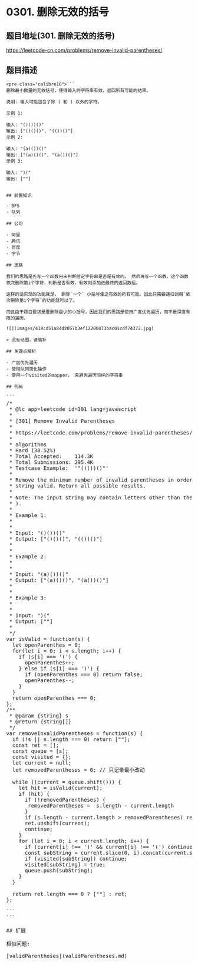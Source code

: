 # 0301. 删除无效的括号

## 题目地址(301. 删除无效的括号)

<https://leetcode-cn.com/problems/remove-invalid-parentheses/>

## 题目描述

```
<pre class="calibre18">```
删除最小数量的无效括号，使得输入的字符串有效，返回所有可能的结果。

说明: 输入可能包含了除 ( 和 ) 以外的字符。

示例 1:

输入: "()())()"
输出: ["()()()", "(())()"]
示例 2:

输入: "(a)())()"
输出: ["(a)()()", "(a())()"]
示例 3:

输入: ")("
输出: [""]

```
```

## 前置知识

- BFS
- 队列

## 公司

- 阿里
- 腾讯
- 百度
- 字节

## 思路

我们的思路是先写一个函数用来判断给定字符串是否是有效的。 然后再写一个函数，这个函数 依次删除第i个字符，判断是否有效，有效则添加进最终的返回数组。

这样的话实现的功能就是， 删除`一个` 小括号使之有效的所有可能。因此只需要递归调用`依次删除第i个字符`的功能就可以了。

而且由于题目要求是要删除最少的小括号，因此我们的思路是使用广度优先遍历，而不是深度有限的遍历。

![](images/418cd51a84d2057b3ef12200473bac01cdf74372.jpg)

> 没有动图，请脑补

## 关键点解析

- 广度优先遍历
- 使用队列简化操作
- 使用一个visited的mapper， 来避免遍历同样的字符串

## 代码

```
<pre class="calibre18">```
<span class="hljs-title">/*
 * @lc app=leetcode id=301 lang=javascript
 *
 * [301] Remove Invalid Parentheses
 *
 * https://leetcode.com/problems/remove-invalid-parentheses/description/
 *
 * algorithms
 * Hard (38.52%)
 * Total Accepted:    114.3K
 * Total Submissions: 295.4K
 * Testcase Example:  '"()())()"'
 *
 * Remove the minimum number of invalid parentheses in order to make the input
 * string valid. Return all possible results.
 *
 * Note: The input string may contain letters other than the parentheses ( and
 * ).
 *
 * Example 1:
 *
 *
 * Input: "()())()"
 * Output: ["()()()", "(())()"]
 *
 *
 * Example 2:
 *
 *
 * Input: "(a)())()"
 * Output: ["(a)()()", "(a())()"]
 *
 *
 * Example 3:
 *
 *
 * Input: ")("
 * Output: [""]
 *
 */</span>
<span class="hljs-keyword">var</span> isValid = <span class="hljs-function"><span class="hljs-keyword">function</span>(<span class="hljs-params">s</span>) </span>{
  <span class="hljs-keyword">let</span> openParenthes = <span class="hljs-params">0</span>;
  <span class="hljs-keyword">for</span>(<span class="hljs-keyword">let</span> i = <span class="hljs-params">0</span>; i < s.length; i++) {
    <span class="hljs-keyword">if</span> (s[i] === <span class="hljs-string">'('</span>) {
      openParenthes++;
    } <span class="hljs-keyword">else</span> <span class="hljs-keyword">if</span> (s[i] === <span class="hljs-string">')'</span>) {
      <span class="hljs-keyword">if</span> (openParenthes === <span class="hljs-params">0</span>) <span class="hljs-keyword">return</span> <span class="hljs-params">false</span>;
      openParenthes--;
    }
  }
  <span class="hljs-keyword">return</span> openParenthes === <span class="hljs-params">0</span>;
};
<span class="hljs-title">/**
 * @param {string} s
 * @return {string[]}
 */</span>
<span class="hljs-keyword">var</span> removeInvalidParentheses = <span class="hljs-function"><span class="hljs-keyword">function</span>(<span class="hljs-params">s</span>) </span>{
  <span class="hljs-keyword">if</span> (!s || s.length === <span class="hljs-params">0</span>) <span class="hljs-keyword">return</span> [<span class="hljs-string">""</span>];
  <span class="hljs-keyword">const</span> ret = [];
  <span class="hljs-keyword">const</span> queue = [s];
  <span class="hljs-keyword">const</span> visited = {};
  <span class="hljs-keyword">let</span> current = <span class="hljs-params">null</span>;
  <span class="hljs-keyword">let</span> removedParentheses = <span class="hljs-params">0</span>; <span class="hljs-title">// 只记录最小改动</span>

  <span class="hljs-keyword">while</span> ((current = queue.shift())) {
    <span class="hljs-keyword">let</span> hit = isValid(current);
    <span class="hljs-keyword">if</span> (hit) {
      <span class="hljs-keyword">if</span> (!removedParentheses) {
       removedParentheses =  s.length - current.length
      }
      <span class="hljs-keyword">if</span> (s.length - current.length > removedParentheses) <span class="hljs-keyword">return</span> ret.length === <span class="hljs-params">0</span> ? [<span class="hljs-string">""</span>] : ret;;
      ret.unshift(current);
      <span class="hljs-keyword">continue</span>;
    }
    <span class="hljs-keyword">for</span> (<span class="hljs-keyword">let</span> i = <span class="hljs-params">0</span>; i < current.length; i++) {
      <span class="hljs-keyword">if</span> (current[i] !== <span class="hljs-string">')'</span> && current[i] !== <span class="hljs-string">'('</span>) <span class="hljs-keyword">continue</span>;
      <span class="hljs-keyword">const</span> subString = current.slice(<span class="hljs-params">0</span>, i).concat(current.slice(i + <span class="hljs-params">1</span>));
      <span class="hljs-keyword">if</span> (visited[subString]) <span class="hljs-keyword">continue</span>;
      visited[subString] = <span class="hljs-params">true</span>;
      queue.push(subString);
    }
  }

  <span class="hljs-keyword">return</span> ret.length === <span class="hljs-params">0</span> ? [<span class="hljs-string">""</span>] : ret;
};

```
```

## 扩展

相似问题:

[validParentheses](validParentheses.md)